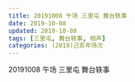 ```yaml
---
title: 20191008 午场 三里屯 舞台轶事
date: 2019-10-08
updated: 2019-10-08
tags: [三里屯, 舞台轶事, 相声]
categories: (2019)己亥年场次
---
```

20191008 午场 三里屯 舞台轶事

